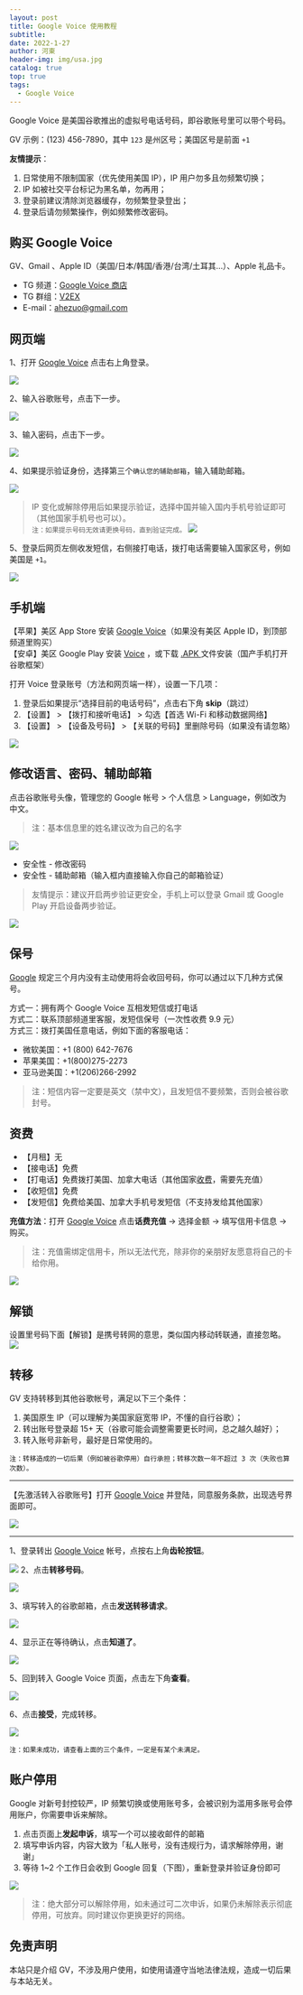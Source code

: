 ```yaml
---
layout: post
title: Google Voice 使用教程
subtitle: 
date: 2022-1-27
author: 河東
header-img: img/usa.jpg
catalog: true
top: true
tags:
  - Google Voice
---
```


Google Voice 是美国谷歌推出的虚拟号电话号码，即谷歌账号里可以带个号码。

GV 示例：‪(123) 456-7890‬，其中 `123` 是州区号；美国区号是前面 `+1`

**友情提示**：
1. 日常使用不限制国家（优先使用美国 IP），IP 用户勿多且勿频繁切换；
2. IP 如被社交平台标记为黑名单，勿再用；
3. 登录前建议清除浏览器缓存，勿频繁登录登出；
4. 登录后请勿频繁操作，例如频繁修改密码。



## 购买 Google Voice
GV、Gmail 、Apple ID（美国/日本/韩国/香港/台湾/土耳其…）、Apple 礼品卡。

- TG 频道：[Google Voice 商店](https://t.me/GVStore)
- TG 群组：[V2EX](https://t.me/V2EXO)
- E-mail：<ahezuo@gmail.com>

## 网页端
1、打开 [Google Voice](https://voice.google.com/) 点击右上角登录。

![](https://i.imgur.com/hKlI2aB.png)

2、输入谷歌账号，点击下一步。

![](https://i.imgur.com/2kefGOI.png)

3、输入密码，点击下一步。

![](https://i.imgur.com/Og34aqT.png)

4、如果提示验证身份，选择第三个`确认您的辅助邮箱`，输入辅助邮箱。

![](https://i.imgur.com/1UVxM4G.png)

> IP 变化或解除停用后如果提示验证，选择中国并输入国内手机号验证即可（其他国家手机号也可以）。\
> `注：如果提示号码无效请更换号码，直到验证完成。`
>![](https://i.imgur.com/YY09hlM.jpg)

5、登录后网页左侧收发短信，右侧接打电话，拨打电话需要输入国家区号，例如美国是 `+1`。


![](https://i.imgur.com/i5a1zD4.png)

## 手机端

【苹果】美区 App Store 安装 [Google Voice](https://apps.apple.com/us/app/google-voice/id318698524)（如果没有美区 Apple ID，到顶部频道里购买）\
【安卓】美区 Google Play 安装 [Voice](https://play.google.com/store/apps/details?id=com.google.android.apps.googlevoice&hl=zh&gl=US) ，或下载 [.APK ](https://apkpure.com/search?q=Google+Voice)文件安装（国产手机打开谷歌框架）

打开 Voice 登录账号（方法和网页端一样），设置一下几项：
1. 登录后如果提示“选择目前的电话号码”，点击右下角 **skip**（跳过）
2. 【设置】 > 【拨打和接听电话】 > 勾选【首选 Wi-Fi 和移动数据网络】
3. 【设置】 > 【设备及号码】 > 【关联的号码】里删除号码（如果没有请忽略）

![](https://i.imgur.com/FIXfG4B.jpg)

## 修改语言、密码、辅助邮箱



点击谷歌账号头像，管理您的 Google 帐号 > 个人信息 > Language，例如改为中文。

>注：基本信息里的姓名建议改为自己的名字

![](https://i.imgur.com/oMYAOmY.png)


- 安全性 - 修改密码
- 安全性 - 辅助邮箱（输入框内直接输入你自己的邮箱验证）

> 友情提示：建议开启两步验证更安全，手机上可以登录 Gmail 或 Google Play 开启设备两步验证。

![](https://i.imgur.com/dmWyVKU.png)

## 保号
[Google](https://support.google.com/voice/answer/9230450) 规定三个月内没有主动使用将会收回号码，你可以通过以下几种方式保号。

方式一：拥有两个 Google Voice 互相发短信或打电话\
方式二：联系顶部频道里客服，发短信保号（一次性收费 9.9 元）\
方式三：拨打美国任意电话，例如下面的客服电话：
- 微软美国：+1 (800) 642-7676
- 苹果美国：+1(800)275-2273
- 亚马逊美国：+1(206)266-2992

>注：短信内容一定要是英文（禁中文），且发短信不要频繁，否则会被谷歌封号。
  
## 资费
- 【月租】无
- 【接电话】免费
- 【打电话】免费拨打美国、加拿大电话（其他国家[收费](https://voice.google.com/u/0/rates?pli=1)，需要先充值）
- 【收短信】免费
- 【发短信】免费给美国、加拿大手机号发短信（不支持发给其他国家）

**充值方法**：打开 [Google Voice](https://voice.google.com/u/3/billing) 点击**话费充值** → 选择金额 → 填写信用卡信息 → 购买。

>注：充值需绑定信用卡，所以无法代充，除非你的亲朋好友愿意将自己的卡给你用。

![](https://i.imgur.com/5WiCJVa.png)

## 解锁

设置里号码下面【解锁】是携号转网的意思，类似国内移动转联通，直接忽略。
![](https://i.imgur.com/ypfY4w3.png)


## 转移
GV 支持转移到其他谷歌帐号，满足以下三个条件：
1. 美国原生 IP（可以理解为美国家庭宽带 IP，不懂的自行谷歌）；
2. 转出账号登录超 15+ 天（谷歌可能会调整需要更长时间，总之越久越好）；
3. 转入账号非新号，最好是日常使用的。

`注：转移造成的一切后果（例如被谷歌停用）自行承担；转移次数一年不超过 3 次（失败也算次数）。`

---

【先激活转入谷歌账号】打开 [Google Voice](https://voice.google.com/u/0/messages) 并登陆，同意服务条款，出现选号界面即可。

![](https://i.imgur.com/b7Iiwn2.png)

---

1、登录转出 [Google Voice](https://voice.google.com/u/0/messages) 帐号，点按右上角**齿轮按钮**。


![](https://i.imgur.com/FpZ4KxH.png)
2、点击**转移号码**。

![](https://i.imgur.com/OASFgdA.png)

3、填写转入的谷歌邮箱，点击**发送转移请求**。


![](https://i.imgur.com/dnPKT2H.png)


4、显示正在等待确认，点击**知道了**。

![](https://i.imgur.com/YbWLJgg.png)

5、回到转入 Google Voice 页面，点击左下角**查看**。

![](https://i.imgur.com/Yl00SOG.png)

6、点击**接受**，完成转移。

![](https://i.imgur.com/naiWfji.png)

`注：如果未成功，请查看上面的三个条件，一定是有某个未满足。`



## 账户停用

Google 对新号封控较严，IP 频繁切换或使用账号多，会被识别为滥用多账号会停用账户，你需要申诉来解除。

1. 点击页面上**发起申诉**，填写一个可以接收邮件的邮箱
2. 填写申诉内容，内容大致为「私人账号，没有违规行为，请求解除停用，谢谢」
3. 等待 1~2 个工作日会收到 Google 回复（下图），重新登录并验证身份即可

![](https://i.imgur.com/gff36TA.png)

>注：绝大部分可以解除停用，如未通过可二次申诉，如果仍未解除表示彻底停用，可放弃。同时建议你更换更好的网络。


## 免责声明

本站只是介绍 GV，不涉及用户使用，如使用请遵守当地法律法规，造成一切后果与本站无关。


